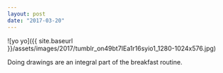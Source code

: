```yaml
---
layout: post
date: "2017-03-20"
---
```


![yo yo]({{ site.baseurl }}/assets/images/2017/tumblr_on49bt7IEa1r16syio1_1280-1024x576.jpg)

Doing drawings are an integral part of the breakfast routine.
